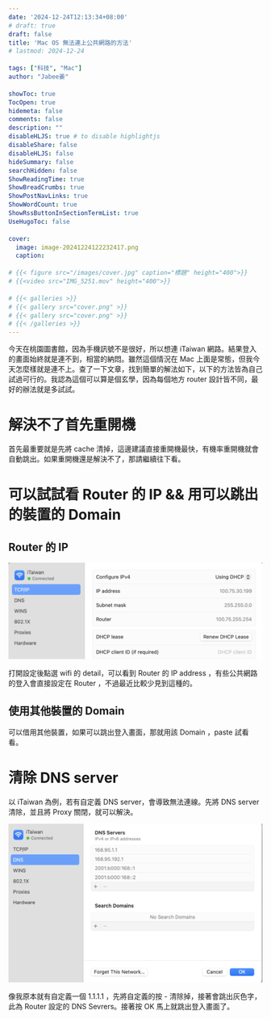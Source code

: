 ```yaml
---
date: '2024-12-24T12:13:34+08:00'
# draft: true
draft: false
title: 'Mac OS 無法連上公共網路的方法'
# lastmod: 2024-12-24

tags: ["科技", "Mac"]
author: "Jabee姜"

showToc: true
TocOpen: true
hidemeta: false
comments: false
description: ""
disableHLJS: true # to disable highlightjs
disableShare: false
disableHLJS: false
hideSummary: false
searchHidden: false
ShowReadingTime: true
ShowBreadCrumbs: true
ShowPostNavLinks: true
ShowWordCount: true
ShowRssButtonInSectionTermList: true
UseHugoToc: false

cover:
  image: image-20241224122232417.png
  caption: 

# {{< figure src="/images/cover.jpg" caption="標題" height="400">}}
# {{<video src="IMG_5251.mov" height="400">}}

# {{< galleries >}}
# {{< gallery src="cover.png" >}}
# {{< gallery src="cover.png" >}}
# {{< /galleries >}}
---
```


今天在桃園圖書館，因為手機訊號不是很好，所以想連 iTaiwan 網路。結果登入的畫面始終就是連不到，相當的納悶。雖然這個情況在 Mac 上面是常態，但我今天怎麼樣就是連不上。查了一下文章，找到簡單的解法如下，以下的方法皆為自己試過可行的。我認為這個可以算是個玄學，因為每個地方 router 設計皆不同，最好的辦法就是多試試。

# 解決不了首先重開機

首先最重要就是先將 cache 清掉，這邊建議直接重開機最快，有機率重開機就會自動跳出。如果重開機還是解決不了，那請繼續往下看。

# 可以試試看 Router 的 IP && 用可以跳出的裝置的 Domain

## Router 的 IP

![image-20241224122232417](image-20241224122232417.png)

打開設定後點選 wifi 的 detail，可以看到 Router 的 IP address ，有些公共網路的登入會直接設定在 Router ，不過最近比較少見到這種的。

## 使用其他裝置的 Domain

可以借用其他裝置，如果可以跳出登入畫面，那就用該 Domain ，paste 試看看。

# 清除 DNS server

以 iTaiwan 為例，若有自定義 DNS server，會導致無法連線。先將 DNS server 清除，並且將 Proxy 關閉，就可以解決。

![image-20241224122812679](image-20241224122812679.png)

像我原本就有自定義一個 1.1.1.1 ，先將自定義的按 - 清除掉，接著會跳出灰色字，此為 Router 設定的 DNS Sevrers。接著按 OK 馬上就跳出登入畫面了。

